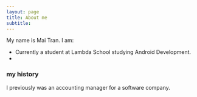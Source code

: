 ```yaml
---
layout: page
title: About me
subtitle: 
---
```


My name is Mai Tran. I am: 

- Currently a student at Lambda School studying Android Development.
- 

### my history

I previously was an accounting manager for a software company.
